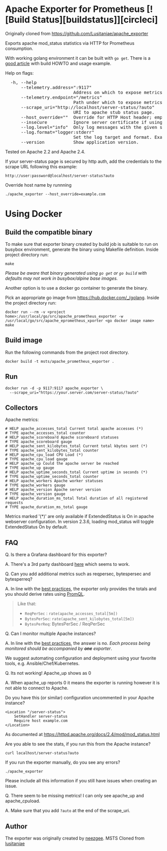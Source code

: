 
# Apache Exporter for Prometheus [![Build Status][buildstatus]][circleci]

Originally cloned from https://github.com/Lusitaniae/apache_exporter

Exports apache mod_status statistics via HTTP for Prometheus consumption.

With working golang environment it can be built with `go get`.  There is a [good article](https://machineperson.github.io/monitoring/2016/01/04/exporting-apache-metrics-to-prometheus.html) with build HOWTO and usage example.

Help on flags:

<pre>
  -h, --help
      --telemetry.address=":9117"
                          Address on which to expose metrics.
      --telemetry.endpoint="/metrics"
                          Path under which to expose metrics.
      --scrape_uri="http://localhost/server-status/?auto"
                          URI to apache stub status page.
      --host_override=""  Override for HTTP Host header; empty string for no override.
      --insecure          Ignore server certificate if using https.
      --log.level="info"  Only log messages with the given severity or above. Valid levels: [debug, info, warn, error, fatal]
      --log.format="logger:stderr"
                          Set the log target and format. Example: "logger:syslog?appname=bob&local=7" or "logger:stdout?json=true"
      --version           Show application version.
</pre>

Tested on Apache 2.2 and Apache 2.4.

 If your server-status page is secured by http auth, add the credentials to the scrape URL following this example:
 
```
http://user:password@localhost/server-status?auto
```

Override host name by runnning
```
./apache_exporter --host_override=example.com
```

# Using Docker

## Build the compatible binary
To make sure that exporter binary created by build job is suitable to run on busybox environment, generate the binary using Makefile definition. Inside project directory run:
```
make
```
*Please be aware that binary generated using `go get` or `go build` with defaults may not work in busybox/alpine base images.*

Another option is to use a docker go container to generate the binary.

Pick an appropriate go image from https://hub.docker.com/_/golang. Inside the project directory run:
```
docker run --rm -v <project home>:/usr/local/go/src/apache_prometheus_exporter -w /usr/local/go/src/apache_eprometheus_xporter <go docker image name> make
```

## Build image

Run the following commands from the project root directory.

```
docker build -t msts/apache_prometheus_exporter .
```

## Run

```
docker run -d -p 9117:9117 apache_exporter \
  --scrape_uri="https://your.server.com/server-status/?auto"
```

## Collectors

Apache metrics:

```
# HELP apache_accesses_total Current total apache accesses (*)
# TYPE apache_accesses_total counter
# HELP apache_scoreboard Apache scoreboard statuses
# TYPE apache_scoreboard gauge
# HELP apache_sent_kilobytes_total Current total kbytes sent (*)
# TYPE apache_sent_kilobytes_total counter
# HELP apache_cpu_load CPU Load (*)
# TYPE apache_cpu_load gauge
# HELP apache_up Could the apache server be reached
# TYPE apache_up gauge
# HELP apache_uptime_seconds_total Current uptime in seconds (*)
# TYPE apache_uptime_seconds_total counter
# HELP apache_workers Apache worker statuses
# TYPE apache_workers gauge
# HELP apache_version Apache server version
# TYPE apache_version gauge
# HELP apache_duration_ms_total Total duration of all registered requests
# TYPE apache_duration_ms_total gauge
```

Metrics marked '(*)' are only available if ExtendedStatus is On in apache webserver configuration. In version 2.3.6, loading mod_status will toggle ExtendedStatus On by default.

## FAQ

Q. Is there a Grafana dashboard for this exporter?

A. There's a 3rd party dashboard [here](https://grafana.com/dashboards/3894) which seems to work. 

Q. Can you add additional metrics such as reqpersec, bytespersec and bytesperreq?

A. In line with the [best practices](https://prometheus.io/docs/instrumenting/writing_exporters/#drop-less-useful-statistics), the exporter only provides the totals and you should derive rates using [PromQL](https://prometheus.io/docs/prometheus/latest/querying/basics/).

>   Like that:
>   - `ReqPerSec` : `rate(apache_accesses_total[5m])`
>   - `BytesPerSec`: `rate(apache_sent_kilobytes_total[5m])`
>   - `BytesPerReq`: BytesPerSec / ReqPerSec

Q. Can I monitor multiple Apache instances? 

A. In line with the [best practices](https://prometheus.io/docs/instrumenting/writing_exporters/#deployment), the answer is no. *Each process being monitored should be accompanied by **one** exporter*. 

We suggest automating configuration and deployment using your favorite tools, e.g. Ansible/Chef/Kubernetes.

Q. Its not working! Apache_up shows as 0

A. When apache_up reports 0 it means the exporter is running however it is not able to connect to Apache. 

Do you have this (or similar) configuration uncommented in your Apache instance?
```
<Location "/server-status">
    SetHandler server-status
    Require host example.com
</Location>
```
As documented at
https://httpd.apache.org/docs/2.4/mod/mod_status.html

Are you able to see the stats, if you run this from the Apache instance?

`curl localhost/server-status?auto`

If you run the exporter manually, do you see any errors?

`./apache_exporter`

Please include all this information if you still have issues when creating an issue.

Q. There seem to be missing metrics! I can only see apache_up and apache_cpuload.

A. Make sure that you add `?auto` at the end of the scrape_uri.

## Author

The exporter was originally created by [neezgee](https://github.com/neezgee).
MSTS Cloned from [lusitaniae](https://github.com/Lusitaniae/)
